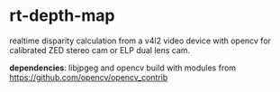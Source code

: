 # rt-depth-map
realtime disparity calculation from a v4l2 video device with opencv for calibrated ZED stereo cam or ELP dual lens cam.

__dependencies__: libjpgeg and opencv build with modules from https://github.com/opencv/opencv_contrib
